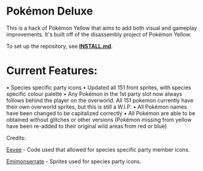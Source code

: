 # Pokémon Deluxe

This is a hack of Pokémon Yellow that aims to add both visual and gameplay improvements. It's built off of the disassembly project of Pokémon Yellow.

To set up the repository, see [**INSTALL.md**](INSTALL.md).

# Current Features:

• Species specific party icons
• Updated all 151 front sprites, with species specific colour palette
• Any Pokémon in the 1st party slot now always follows behind the player on the overworld. All 151 pokemon currently have their own overworld sprites, but this is still a W.I.P.
• All Pokémon names have been changed to be capitalized correctly
• All Pokémon are able to be obtained without glitches or other versions (Pokémon missing from yellow have been re-added to their original wild areas from red or blue)

Credits:

[Eevee](https://twitter.com/eevee) - Code used that allowed for species specific party member icons.

[Emimonserrate](https://twitter.com/emimonserrate) - Sprites used for species party icons.
